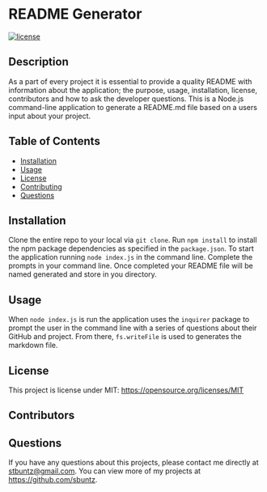 # README Generator
  [![license](https://img.shields.io/badge/license-MIT-blue)](https://shields.io)

  ## Description 
  As a part of every project it is essential to provide a quality README with information about the application; the purpose, usage, installation, license, contributors and how to ask the developer questions. This is a Node.js command-line application to generate a README.md file based on a users input about your project. 

  ## Table of Contents
  * [Installation](#installation)
  * [Usage](#usage)
  * [License](#license)
  * [Contributing](#contributing)
  * [Questions](#questions)
  
  ## Installation 
  Clone the entire repo to your local via `git clone`. Run `npm install` to install the npm package dependencies as specified in the `package.json`. To start the application running `node index.js` in the command line. Complete the prompts in your command line. Once completed your README file will be named generated and store in you directory.

  ## Usage 
  When `node index.js` is run the application uses the `inquirer` package to prompt the user in the command line with a series of questions about their GitHub and project. From there,  `fs.writeFile` is used to generates the markdown file.
  
  ## License 
  This project is license under MIT: https://opensource.org/licenses/MIT

  ## Contributors 
  

  ## Questions
  If you have any questions about this projects, please contact me directly at stbuntz@gmail.com. You can view more of my projects at https://github.com/sbuntz.
